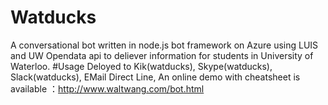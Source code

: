 # Watducks
A conversational bot written in node.js bot framework on Azure using LUIS and UW Opendata api to deliever information for students in University of Waterloo.
#Usage
Deloyed to Kik(watducks), Skype(watducks), Slack(watducks), EMail Direct Line, An online demo with cheatsheet is available ：http://www.waltwang.com/bot.html
